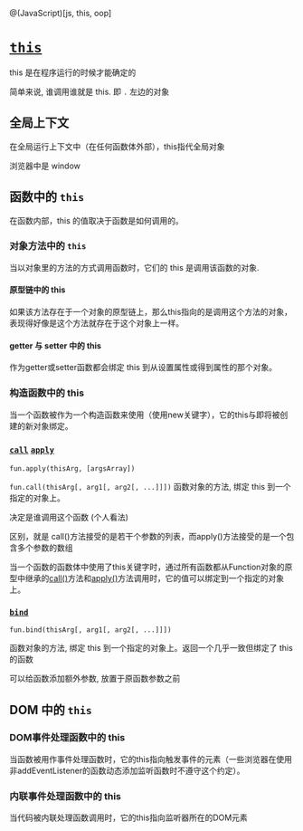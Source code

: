 @(JavaScript)[js, this, oop]
# [`this`](https://developer.mozilla.org/zh-CN/docs/Web/JavaScript/Reference/Operators/this)

this 是在程序运行的时候才能确定的

简单来说, 谁调用谁就是 this. 即 `.` 左边的对象

## 全局上下文

在全局运行上下文中（在任何函数体外部），this指代全局对象

浏览器中是 window

## 函数中的 `this`

在函数内部，this 的值取决于函数是如何调用的。

### 对象方法中的 `this`

当以对象里的方法的方式调用函数时，它们的 this 是调用该函数的对象.

#### 原型链中的 **this**

如果该方法存在于一个对象的原型链上，那么this指向的是调用这个方法的对象，表现得好像是这个方法就存在于这个对象上一样。

####  getter 与 setter 中的 this

作为getter或setter函数都会绑定 this 到从设置属性或得到属性的那个对象。

### 构造函数中的 this

当一个函数被作为一个构造函数来使用（使用new关键字），它的this与即将被创建的新对象绑定。

### [`call`](https://developer.mozilla.org/zh-CN/docs/Web/JavaScript/Reference/Global_Objects/Function/call) [`apply`](https://developer.mozilla.org/zh-CN/docs/Web/JavaScript/Reference/Global_Objects/Function/apply)

`fun.apply(thisArg, [argsArray])`

`fun.call(thisArg[, arg1[, arg2[, ...]]])`
函数对象的方法, 绑定 this 到一个指定的对象上。

决定是谁调用这个函数 (个人看法)

区别，就是 call()方法接受的是若干个参数的列表，而apply()方法接受的是一个包含多个参数的数组

当一个函数的函数体中使用了this关键字时，通过所有函数都从Function对象的原型中继承的[call()](https://developer.mozilla.org/zh-CN/docs/Web/JavaScript/Reference/Global_Objects/Function/call)方法和[apply()](https://developer.mozilla.org/zh-CN/docs/Web/JavaScript/Reference/Global_Objects/Function/apply)方法调用时，它的值可以绑定到一个指定的对象上。

### [`bind`](https://developer.mozilla.org/zh-CN/docs/Web/JavaScript/Reference/Global_Objects/Function/bind?)

`fun.bind(thisArg[, arg1[, arg2[, ...]]])`

函数对象的方法, 绑定 this 到一个指定的对象上。返回一个几乎一致但绑定了 this 的函数

可以给函数添加额外参数, 放置于原函数参数之前

## DOM 中的 `this`

### DOM事件处理函数中的 this

当函数被用作事件处理函数时，它的this指向触发事件的元素（一些浏览器在使用非addEventListener的函数动态添加监听函数时不遵守这个约定）。

### 内联事件处理函数中的 this

当代码被内联处理函数调用时，它的this指向监听器所在的DOM元素
